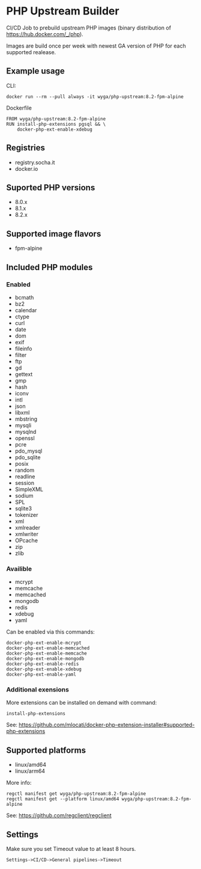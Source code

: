 # PHP Upstream Builder

CI/CD Job to prebuild upstream PHP images (binary distribution of https://hub.docker.com/_/php).

Images are build once per week with newest GA version of PHP for each supported realease.

## Example usage

CLI:
```
docker run --rm --pull always -it wyga/php-upstream:8.2-fpm-alpine
```

Dockerfile
```
FROM wyga/php-upstream:8.2-fpm-alpine
RUN install-php-extensions pgsql && \
    docker-php-ext-enable-xdebug
```

## Registries

 - registry.socha.it
 - docker.io

## Suported PHP versions

  - 8.0.x
  - 8.1.x
  - 8.2.x

## Supported image flavors

  - fpm-alpine

## Included PHP modules

### Enabled

  - bcmath
  - bz2
  - calendar
  - ctype
  - curl
  - date
  - dom
  - exif
  - fileinfo
  - filter
  - ftp
  - gd
  - gettext
  - gmp
  - hash
  - iconv
  - intl
  - json
  - libxml
  - mbstring
  - mysqli
  - mysqlnd
  - openssl
  - pcre
  - pdo_mysql
  - pdo_sqlite
  - posix
  - random
  - readline
  - session
  - SimpleXML
  - sodium
  - SPL
  - sqlite3
  - tokenizer
  - xml
  - xmlreader
  - xmlwriter
  - OPcache
  - zip
  - zlib

### Availible

  - mcrypt
  - memcache
  - memcached
  - mongodb
  - redis
  - xdebug
  - yaml

Can be enabled via this commands:

```
docker-php-ext-enable-mcrypt
docker-php-ext-enable-memcached 
docker-php-ext-enable-memcache
docker-php-ext-enable-mongodb 
docker-php-ext-enable-redis
docker-php-ext-enable-xdebug 
docker-php-ext-enable-yaml
```

### Additional exensions

More extensions can be installed on demand with command:

```
install-php-extensions
```
See: https://github.com/mlocati/docker-php-extension-installer#supported-php-extensions

## Supported platforms

  - linux/amd64
  - linux/arm64

More info:
```
regctl manifest get wyga/php-upstream:8.2-fpm-alpine
regctl manifest get --platform linux/amd64 wyga/php-upstream:8.2-fpm-alpine
```
See: https://github.com/regclient/regclient

## Settings

Make sure you set Timeout value to at least 8 hours.

```
Settings->CI/CD->General pipelines->Timeout
```
